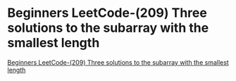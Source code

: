 # Beginners LeetCode-(209) Three solutions to the subarray with the smallest length
[Beginners LeetCode-(209) Three solutions to the subarray with the smallest length](https://aiwithcloud.com/2022/09/14/beginners_leetcode_209_three_solutions_to_the_subarray_with_the_smallest_length/)